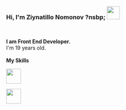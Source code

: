### Hi, I'm Ziynatillo Nomonov ?nsbp; <img src="https://media.giphy.com/media/hvRJCLFzcasrR4ia7z/giphy.gif" width="35px" >
<br />

<b>I am Front End Developer. </b> 
<br />
I'm 19 years old.
<br />
<br />
<b> My Skills </b>
<br />
<code>
<img src="https://www.google.com/url?sa=i&url=https%3A%2F%2Ficon-library.com%2Fpng%2F77967.html&psig=AOvVaw2jJ_Fhrlik9qrCCYgfTdXr&ust=1652891062319000&source=images&cd=vfe&ved=0CAsQjRxqFwoTCKDWx9z55vcCFQAAAAAdAAAAABAE" height="40px" >
</code>
<code>
<img src="[https://www.google.com/url?sa=i&url=https%3A%2F%2Fwww.freepng.ru%2Fpng-7noenj%2F&psig=AOvVaw1Y1xTJPx4AFkTkr-FxRECk&ust=1652891049246000&source=images&cd=vfe&ved=0CAwQjRxqFwoTCMCAzJT55vcCFQAAAAAdAAAAABAQ](https://www.google.com/url?sa=i&url=https%3A%2F%2Fwww.freepng.ru%2Fdownload%2Fhtml.html&psig=AOvVaw1Y1xTJPx4AFkTkr-FxRECk&ust=1652891049246000&source=images&cd=vfe&ved=0CAwQjRxqFwoTCMCAzJT55vcCFQAAAAAdAAAAABAW)" height="40px" >
</code>

